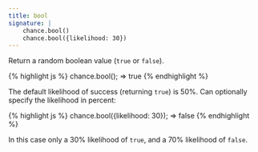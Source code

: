 ```yaml
---
title: bool
signature: |
    chance.bool()
    chance.bool({likelihood: 30})
---
```


Return a random boolean value (`true` or `false`).

{% highlight js %}
chance.bool();
=> true
{% endhighlight %}

The default likelihood of success (returning `true`) is 50%.
Can optionally specify the likelihood in percent:

{% highlight js %}
chance.bool({likelihood: 30});
=> false
{% endhighlight %}

In this case only a 30% likelihood of `true`, and a 70% likelihood of `false`.

